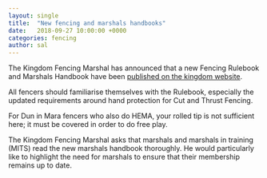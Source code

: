 ```yaml
---
layout: single
title:  "New fencing and marshals handbooks"
date:   2018-09-27 10:00:00 +0000
categories: fencing
author: sal
---
```

The Kingdom Fencing Marshal has announced that a new Fencing Rulebook and Marshals Handbook have been [published on the kingdom website](http://www.drachenwald.sca.org/drupal/content/kingdom-specific-regulations).

All fencers should familiarise themselves with the Rulebook, especially the updated requirements around hand protection for Cut and Thrust Fencing.

For Dun in Mara fencers who also do HEMA, your rolled tip is not sufficient here; it must be covered in order to do free play.

The Kingdom Fencing Marshal asks that marshals and marshals in training (MITS) read the new marshals handbook thoroughly. He would particularly like to highlight the need for marshals to ensure that their membership remains up to date. 